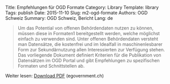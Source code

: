 Title: Empfehlungen für OGD Formate
Category: Library
Template: library
Tags: publish
Date: 2015-11-10
Slug: m2-ogd-formate
Authors: OGD Schweiz
Summary: OGD Schweiz, Bericht
Lang: de

> Um das Potential von offenen Behördendaten nutzen zu können, müssen diese in Formaten1 bereitgestellt werden, welche möglichst einfach zu verwenden sind. Unter offenen Behördendaten versteht man Datensätze, die kostenfrei und im Idealfall in maschinenlesbarer Form zur Sekundärnutzung allen Interessierten zur Verfügung stehen. Das vorliegende Dokument definiert Kriterien für die Publikation von Datensätzen im OGD Portal und gibt Empfehlungen zu spezifischen Formaten und Schnittstellen ab.

Weiter lesen: [Download PDF](#) (egovernment.ch)
